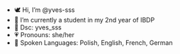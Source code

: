 - 🕊️ Hi, I’m @yves-sss
- 💼 I’m currently a student in my 2nd year of IBDP
- 🦢 Dsc: yves_sss
- 💗 Pronouns: she/her
- 🎀 Spoken Languages: Polish, English, French, German
